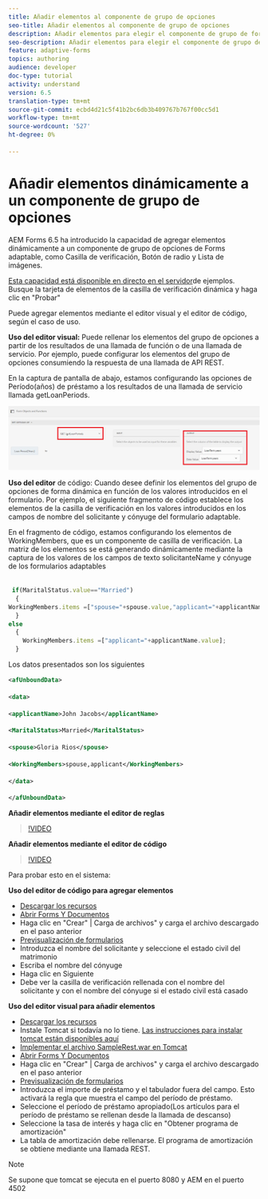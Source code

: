 ```yaml
---
title: Añadir elementos al componente de grupo de opciones
seo-title: Añadir elementos al componente de grupo de opciones
description: Añadir elementos para elegir el componente de grupo de forma dinámica
seo-description: Añadir elementos para elegir el componente de grupo de forma dinámica
feature: adaptive-forms
topics: authoring
audience: developer
doc-type: tutorial
activity: understand
version: 6.5
translation-type: tm+mt
source-git-commit: ecbd4d21c5f41b2bc6db3b409767b767f00cc5d1
workflow-type: tm+mt
source-wordcount: '527'
ht-degree: 0%

---
```




# Añadir elementos dinámicamente a un componente de grupo de opciones

AEM Forms 6.5 ha introducido la capacidad de agregar elementos dinámicamente a un componente de grupo de opciones de Forms adaptable, como Casilla de verificación, Botón de radio y Lista de imágenes.

[Esta capacidad está disponible en directo en el servidor](https://forms.enablementadobe.com/content/samples/samples.html?query=0)de ejemplos. Busque la tarjeta de elementos de la casilla de verificación dinámica y haga clic en &quot;Probar&quot;


Puede agregar elementos mediante el editor visual y el editor de código, según el caso de uso.

**Uso del editor visual:** Puede rellenar los elementos del grupo de opciones a partir de los resultados de una llamada de función o de una llamada de servicio. Por ejemplo, puede configurar los elementos del grupo de opciones consumiendo la respuesta de una llamada de API REST.

En la captura de pantalla de abajo, estamos configurando las opciones de Período(años) de préstamo a los resultados de una llamada de servicio llamada getLoanPeriods.

![Editor de reglas](assets/ruleeditor.png)

**Uso del editor** de código: Cuando desee definir los elementos del grupo de opciones de forma dinámica en función de los valores introducidos en el formulario. Por ejemplo, el siguiente fragmento de código establece los elementos de la casilla de verificación en los valores introducidos en los campos de nombre del solicitante y cónyuge del formulario adaptable.

En el fragmento de código, estamos configurando los elementos de WorkingMembers, que es un componente de casilla de verificación. La matriz de los elementos se está generando dinámicamente mediante la captura de los valores de los campos de texto solicitanteName y cónyuge de los formularios adaptables

```javascript
 
 if(MaritalStatus.value=="Married")
  {
WorkingMembers.items =["spouse="+spouse.value,"applicant="+applicantName.value];
  }
else
  {
    WorkingMembers.items =["applicant="+applicantName.value];
  }
```

Los datos presentados son los siguientes

```xml
<afUnboundData>

<data>

<applicantName>John Jacobs</applicantName>

<MaritalStatus>Married</MaritalStatus>

<spouse>Gloria Rios</spouse>

<WorkingMembers>spouse,applicant</WorkingMembers>

</data>

</afUnboundData>
```

**Añadir elementos mediante el editor de reglas**

>[!VIDEO](https://video.tv.adobe.com/v/26847?quality=12&learn=on)

**Añadir elementos mediante el editor de código**

>[!VIDEO](https://video.tv.adobe.com/v/26848?quality=12&learn=on)

Para probar esto en el sistema:

**Uso del editor de código para agregar elementos**

* [Descargar los recursos](assets/usingthecodeeditor.zip)
* [Abrir Forms Y Documentos](http://localhost:4502/aem/forms.html/content/dam/formsanddocuments)
* Haga clic en &quot;Crear&quot; | Carga de archivos&quot; y carga el archivo descargado en el paso anterior
* [Previsualización de formularios](http://localhost:4502/content/dam/formsanddocuments/simpleform/jcr:content?wcmmode=disabled)
* Introduzca el nombre del solicitante y seleccione el estado civil del matrimonio
* Escriba el nombre del cónyuge
* Haga clic en Siguiente
* Debe ver la casilla de verificación rellenada con el nombre del solicitante y con el nombre del cónyuge si el estado civil está casado

**Uso del editor visual para añadir elementos**

* [Descargar los recursos](assets/usingthevisualeditor.zip)
* Instale Tomcat si todavía no lo tiene. [Las instrucciones para instalar tomcat están disponibles aquí](https://docs.adobe.com/content/help/en/experience-manager-learn/forms/ic-print-channel-tutorial/introduction.html)
* [Implementar el archivo SampleRest.war en Tomcat](https://forms.enablementadobe.com/content/DemoServerBundles/SampleRest.war)
* [Abrir Forms Y Documentos](http://localhost:4502/aem/forms.html/content/dam/formsanddocuments)
* Haga clic en &quot;Crear&quot; | Carga de archivos&quot; y carga el archivo descargado en el paso anterior
* [Previsualización de formularios](http://localhost:4502/content/dam/formsanddocuments/amortizationschedule/jcr:content?wcmmode=disabled)
* Introduzca el importe de préstamo y el tabulador fuera del campo. Esto activará la regla que muestra el campo del período de préstamo.
* Seleccione el período de préstamo apropiado(Los artículos para el período de préstamo se rellenan desde la llamada de descanso)
* Seleccione la tasa de interés y haga clic en &quot;Obtener programa de amortización&quot;
* La tabla de amortización debe rellenarse. El programa de amortización se obtiene mediante una llamada REST.

>[!NOTE]
> Se supone que tomcat se ejecuta en el puerto 8080 y AEM en el puerto 4502
